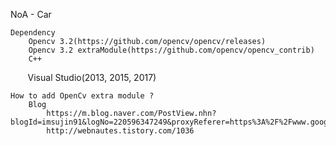 NoA - Car

    Dependency
        Opencv 3.2(https://github.com/opencv/opencv/releases)
        Opencv 3.2 extraModule(https://github.com/opencv/opencv_contrib)
        C++
        Visual Studio(2013, 2015, 2017)
    
    How to add OpenCv extra module ?
        Blog
            https://m.blog.naver.com/PostView.nhn?blogId=imsujin91&logNo=220596347249&proxyReferer=https%3A%2F%2Fwww.google.co.kr%2F
            http://webnautes.tistory.com/1036
        
